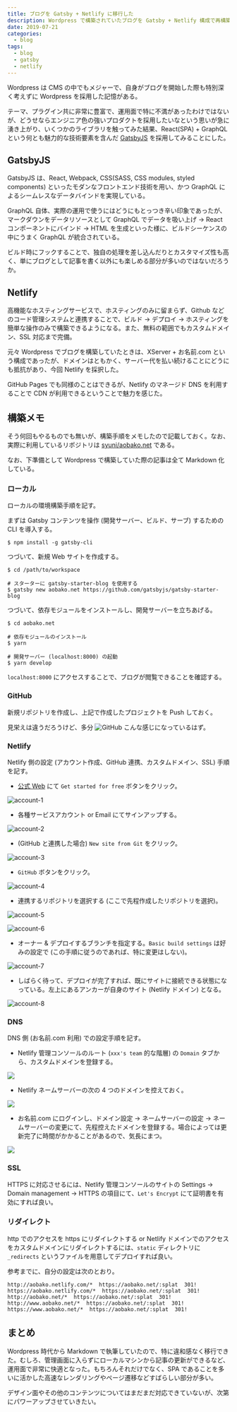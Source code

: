 ```yaml
---
title: ブログを Gatsby + Netlify に移行した
description: Wordpress で構築されていたブログを Gatsby + Netlify 構成で再構築した。ここまでできて無料の Netlfy すごい。
date: 2019-07-21
categories:
  - blog
tags:
  - blog
  - gatsby
  - netlify
---
```


Wordpress は CMS の中でもメジャーで、自身がブログを開始した際も特別深く考えずに Wordpress を採用した記憶がある。

テーマ、プラグイン共に非常に豊富で、運用面で特に不満があったわけではないが、どうせならエンジニア色の強いプロダクトを採用したいなという思いが急に湧き上がり、いくつかのライブラリを触ってみた結果、React(SPA) + GraphQL という何とも魅力的な技術要素を含んだ [GatsbyJS](https://www.gatsbyjs.org/) を採用してみることにした。

## GatsbyJS
GatsbyJS は、React, Webpack, CSS(SASS, CSS modules, styled components) といったモダンなフロントエンド技術を用い、かつ GraphQL によるシームレスなデータバインドを実現している。

GraphQL 自体、実際の運用で使うにはどうにもとっつき辛い印象であったが、マークダウンをデータリソースとして GraphQL でデータを吸い上げ → React コンポーネントにバインド → HTML を生成といった様に、ビルドシーケンスの中にうまく GraphQL が統合されている。

ビルド時にフックすることで、独自の処理を差し込んだりとカスタマイズ性も高く、単にブログとして記事を書く以外にも楽しめる部分が多いのではないだろうか。

## Netlify
高機能なホスティングサービスで、ホスティングのみに留まらず、Github などのコード管理システムと連携することで、ビルド → デプロイ → ホスティングを簡単な操作のみで構築できるようになる。また、無料の範囲でもカスタムドメイン、SSL 対応まで完備。

元々 Wordpress でブログを構築していたときは、XServer + お名前.com という構成であったが、ドメインはともかく、サーバー代を払い続けることにどうにも抵抗があり、今回 Netlify を採択した。

GitHub Pages でも同様のことはできるが、Netlify のマネージド DNS を利用することで CDN が利用できるということで魅力を感じた。

## 構築メモ
そう何回もやるものでも無いが、構築手順をメモしたので記載しておく。なお、実際に利用しているリポジトリは [syuni/aobako.net](https://github.com/syuni/aobako.net) である。

なお、下準備として Wordpress で構築していた際の記事は全て Markdown 化している。

### ローカル
ローカルの環境構築手順を記す。

まずは Gatsby コンテンツを操作 (開発サーバー、ビルド、サーブ) するための CLI を導入する。

```shell:title=bash
$ npm install -g gatsby-cli
```

つづいて、新規 Web サイトを作成する。

```shell:title=bash
$ cd /path/to/workspace

# スターターに gatsby-starter-blog を使用する
$ gatsby new aobako.net https://github.com/gatsbyjs/gatsby-starter-blog
```

つづいて、依存モジュールをインストールし、開発サーバーを立ちあげる。

```shell:title=bash
$ cd aobako.net

# 依存モジュールのインストール
$ yarn

# 開発サーバー (localhost:8000) の起動
$ yarn develop
```

`localhost:8000` にアクセスすることで、ブログが閲覧できることを確認する。

### GitHub
新規リポジトリを作成し、上記で作成したプロジェクトを Push しておく。

見栄えは違うだろうけど、多分 ![GitHub](https://www.evernote.com/l/AE1rzLMzkyJEZbvO5O3TKb324ixK5H4FyywB/image.png "GitHub") こんな感じになっているはず。

### Netlify
Netlify 側の設定 (アカウント作成、GitHub 連携、カスタムドメイン、SSL) 手順を記す。

- [公式 Web](https://www.netlify.com/) にて `Get started for free` ボタンをクリック。

![account-1](https://www.evernote.com/l/AE10Yc7Kr2JDFLVOAOnQMemNWV03u6_LlN0B/image.png "account-1")

- 各種サービスアカウント or Email にてサインアップする。

![account-2](https://www.evernote.com/l/AE1QiunRGA9PboVexU1QhsR6hGVNB0LOPzsB/image.png "account-2")

- (GitHub と連携した場合) `New site from Git` をクリック。

![account-3](https://www.evernote.com/l/AE0CFrP-HeFAW5ltaYEqFXYVk6TrWufL6iAB/image.png "account-3")

- `GitHub` ボタンをクリック。

![account-4](https://www.evernote.com/l/AE01LJEA7jtDir234bMOUIdlvrIGPC36d1oB/image.png "account-4")

- 連携するリポジトリを選択する (ここで先程作成したリポジトリを選択)。

![account-5](https://www.evernote.com/l/AE1PxyclMCtN4a4e_9ebykAo1J8Gj3bJm5MB/image.png "account-5")

![account-6](https://www.evernote.com/l/AE1dm1l4_itIFqgQ4qZPNeMBmT7Ja46jTr8B/image.png "account-6")

- オーナー & デプロイするブランチを指定する。`Basic build settings` は好みの設定で (この手順に従うのであれば、特に変更はしない)。

![account-7](https://www.evernote.com/l/AE3Fzt4bBalNRad66dKBXCQJuy7VGlyMwLAB/image.png "account-7")

- しばらく待って、デプロイが完了すれば、既にサイトに接続できる状態になっている。左上にあるアンカーが自身のサイト (Netlify ドメイン) となる。

![account-8](https://www.evernote.com/l/AE0UESbMFf5LAqewZY4_g5TM_9caN_Wf_egB/image.png "account-8")

### DNS
DNS 側 (お名前.com 利用) での設定手順を記す。

- Netlify 管理コンソールのルート (`xxx's team` 的な階層) の `Domain` タブから、カスタムドメインを登録する。

![](https://www.evernote.com/l/AE2t8E-yVvxIoq7akZgOIlrEATlaUb3QaQcB/image.png)

- Netlify ネームサーバーの次の 4 つのドメインを控えておく。

![](https://www.evernote.com/l/AE1sGEF7FO9M2Yo7mbi1EmzQiPht9UMLA_IB/image.png)

- お名前.com にログインし、ドメイン設定 → ネームサーバーの設定 → ネームサーバーの変更にて、先程控えたドメインを登録する。場合によっては更新完了に時間がかかることがあるので、気長にまつ。

![](https://www.evernote.com/l/AE12iFBL3WNE8YXryscZXZwBoosXEcCvCmYB/image.png)

### SSL
HTTPS に対応させるには、Netlify 管理コンソールのサイトの Settings → Domain management → HTTPS の項目にて、`Let's Encrypt` にて証明書を有効にすれば良い。

### リダイレクト
http でのアクセスを https にリダイレクトする or Netlify ドメインでのアクセスをカスタムドメインにリダイレクトするには、`static` ディレクトリに `_redirects` というファイルを用意してデプロイすれば良い。

参考までに、自分の設定は次のとおり。

```text:title=_redirects
http://aobako.netlify.com/*  https://aobako.net/:splat  301!
https://aobako.netlify.com/*  https://aobako.net/:splat  301!
http://aobako.net/*  https://aobako.net/:splat  301!
http://www.aobako.net/*  https://aobako.net/:splat  301!
https://www.aobako.net/*  https://aobako.net/:splat  301!
```

## まとめ
Wordpress 時代から Markdown で執筆していたので、特に違和感なく移行できた。むしろ、管理画面に入らずにローカルマシンから記事の更新ができるなど、運用面で非常に快適となった。もちろんそれだけでなく、SPA であることを多いに活かした高速なレンダリングやページ遷移などすばらしい部分が多い。

デザイン面やその他のコンテンツについてはまだまだ対応できていないが、次第にパワーアップさせていきたい。
